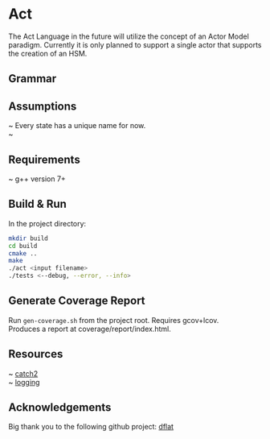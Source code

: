 # Act
The Act Language in the future will utilize the concept of an Actor Model paradigm.
Currently it is only planned to support a single actor that supports the creation
of an HSM.

## Grammar

## Assumptions
~ Every state has a unique name for now. <br />
~ 

## Requirements
~ g++ version 7+

## Build & Run
In the project directory:
```sh
mkdir build
cd build
cmake ..
make
./act <input filename>
./tests <--debug, --error, --info>
```

## Generate Coverage Report
Run ```gen-coverage.sh``` from the project root. Requires gcov+lcov. <br />
Produces a report at coverage/report/index.html.

## Resources
~ [catch2](https://github.com/catchorg/Catch2) <br />
~ [logging](https://www.drdobbs.com/cpp/logging-in-c/201804215)


## Acknowledgements
Big thank you to the following github project: [dflat](https://github.com/csun-comp430-s19/dflat)
